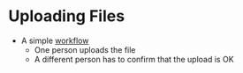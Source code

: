 # Uploading Files

<p id="terms"></p>

-   A simple [workflow](g:workflow)
    -   One person uploads the file
    -   A different person has to confirm that the upload is OK